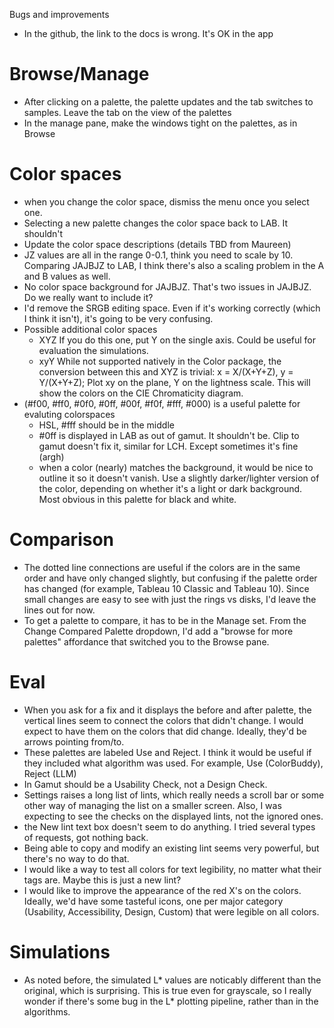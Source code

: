 Bugs and improvements

- In the github, the link to the docs is wrong. It's OK in the app

# Browse/Manage
- After clicking on a palette, the palette updates and the tab switches to samples. Leave the tab on the view of the palettes
- In the manage pane, make the windows tight on the palettes, as in Browse

# Color spaces
- when you change the color space, dismiss the menu once you select one.
- Selecting a new palette changes the color space back to LAB. It shouldn't
- Update the color space descriptions (details TBD from Maureen)
- JZ values are all in the range 0-0.1, think you need to scale by 10. Comparing JAJBJZ to LAB, I think there's also a scaling problem in the A and B values as well. 
- No color space background for JAJBJZ. That's two issues in JAJBJZ. Do we really want to include it?
- I'd remove the SRGB editing space. Even if it's working correctly (which I think it isn't), it's going to be very confusing. 
- Possible additional color spaces
    - XYZ If you do this one, put Y on the single axis. Could be useful for evaluation the simulations.
    - xyY While not supported natively in the Color package, the conversion between this and XYZ is trivial: x = X/(X+Y+Z), y = Y/(X+Y+Z);  Plot xy on the plane, Y on the lightness scale. This will show the colors on the CIE Chromaticity diagram.
- (#f00, #ff0, #0f0, #0ff, #00f, #f0f, #fff, #000) is a useful palette for evaluting colorspaces
    - HSL, #fff should be in the middle
    - #0ff is displayed in LAB as out of gamut. It shouldn't be. Clip to gamut doesn't fix it, similar for LCH. Except sometimes it's fine (argh)
    - when a color (nearly) matches the background, it would be nice to outline it so it doesn't vanish. Use a slightly darker/lighter version of the color, depending on whether it's a light or dark background. Most obvious in this palette for black and white.

# Comparison
- The dotted line connections are useful if the colors are in the same order and have only changed slightly, but confusing if the palette order has changed (for example, Tableau 10 Classic and Tableau 10). Since small changes are easy to see with just the rings vs disks, I'd leave the lines out for now.
- To get a palette to compare, it has to be in the Manage set. From the Change Compared Palette dropdown, I'd add a "browse for more palettes" affordance that switched you to the Browse pane. 
# Eval
- When you ask for a fix and it displays the before and after palette, the vertical lines seem to connect the colors that didn't change. I would expect to have them on the colors that did change. Ideally, they'd be arrows pointing from/to.
- These palettes are labeled Use and Reject. I think it would be useful if they included what algorithm was used. For example, Use (ColorBuddy), Reject (LLM) 
- In Gamut should be a Usability Check, not a Design Check.
- Settings raises a long list of lints, which really needs a scroll bar or some other way of managing the list on a smaller screen. Also, I was expecting to see the checks on the displayed lints, not the ignored ones. 
- the New lint text box doesn't seem to do anything. I tried several types of requests, got nothing back.
- Being able to copy and modify an existing lint seems very powerful, but there's no way to do that. 
- I would like a way to test all colors for text legibility, no matter what their tags are. Maybe this is just a new lint? 
- I would like to improve the appearance of the red X's on the colors. Ideally, we'd have some tasteful icons, one per major category (Usability, Accessibility, Design, Custom) that were legible on all colors.





# Simulations
- As noted before, the simulated L* values are noticably different than the original, which is surprising. This is true even for grayscale, so I really wonder if there's some bug in the L* plotting pipeline, rather than in the algorithms. 





